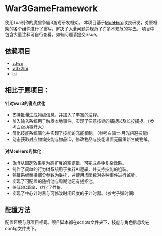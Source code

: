 # War3GameFramework
使用Lua制作的魔兽争霸3游戏研发框架。
本项目基于[MoeHero](https://github.com/actboy168/MoeHero)改良研发，对原框架的各个组件进行了重写，解决了大量问题并规范了许多不规范的写法。
项目中包含大量注释可自行查看，如有问题请提交issue。


## 依赖项目
* [ydwe](https://github.com/actboy168/YDWE)
* [w3x2lni](https://github.com/sumneko/w3x2lni)
* [lni](https://github.com/actboy168/lni)


## 相比于原项目：  
#### 针对war3的痛点优化  
* 支持批量生成物编信息，并加入了丰富的注释。  
* 加入输入系统用于触发本地事件，实现了任意按键的捕捉以及长按捕捉。（参考白夜执事开大）  
* 简化技能系统简化并实现了技能的充能机制。（参考白骑士·月光闪避技能）  
* 动态获取对应物编技能与物品ID，修改物品与技能设置无需重新生成物编。  
#### 对MoeHero的优化
* Buff从固定效果变为高扩展的空逻辑，可完成各种复杂效果。  
* 制作了简单的行为树系统用于执行AI逻辑，并支持技能的组装。  
* 弹幕系统替换部分参数为委托，并使用虚函数对各种事件进行监听。  
* 实现了可配置的随机池与周期池还有搓招池。
* 降低GC频率，优化了性能。  
* 实现了中心计时器与可修改时间尺度的子计时器。（参考子弹时间）


## 配置方法
配置环境与原项目相同。项目脚本都在scripts文件夹下，技能与角色信息均在config文件夹下。